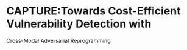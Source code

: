 # CAPTURE:Towards Cost-Efficient Vulnerability Detection with
Cross-Modal Adversarial Reprogramming
